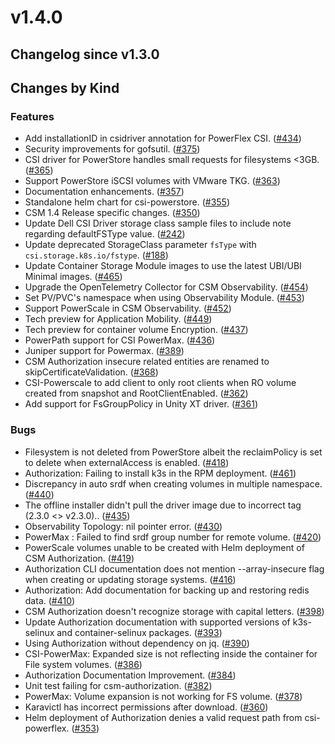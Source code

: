 # v1.4.0 

## Changelog since v1.3.0 

## Changes by Kind 

### Features 

- Add installationID in csidriver annotation for PowerFlex CSI. ([#434](https://github.com/dell/csm/issues/434))
- Security improvements for gofsutil. ([#375](https://github.com/dell/csm/issues/375))
- CSI driver for PowerStore handles small requests for filesystems <3GB. ([#365](https://github.com/dell/csm/issues/365))
- Support PowerStore iSCSI volumes with VMware TKG. ([#363](https://github.com/dell/csm/issues/363))
- Documentation enhancements. ([#357](https://github.com/dell/csm/issues/357))
- Standalone helm chart for csi-powerstore. ([#355](https://github.com/dell/csm/issues/355))
- CSM 1.4 Release specific changes. ([#350](https://github.com/dell/csm/issues/350))
- Update Dell CSI Driver storage class sample files to include note regarding defaultFSType value. ([#242](https://github.com/dell/csm/issues/242))
- Update deprecated StorageClass parameter `fsType` with `csi.storage.k8s.io/fstype`. ([#188](https://github.com/dell/csm/issues/188))
- Update Container Storage Module images to use the latest UBI/UBI Minimal images. ([#465](https://github.com/dell/csm/issues/465))
- Upgrade the OpenTelemetry Collector for CSM Observability. ([#454](https://github.com/dell/csm/issues/454))
- Set PV/PVC's namespace when using Observability Module. ([#453](https://github.com/dell/csm/issues/453))
- Support PowerScale in CSM Observability. ([#452](https://github.com/dell/csm/issues/452))
- Tech preview for Application Mobility. ([#449](https://github.com/dell/csm/issues/449))
- Tech preview for container volume Encryption. ([#437](https://github.com/dell/csm/issues/437))
- PowerPath support for CSI PowerMax. ([#436](https://github.com/dell/csm/issues/436))
- Juniper support for Powermax. ([#389](https://github.com/dell/csm/issues/389))
- CSM Authorization insecure related entities are renamed to skipCertificateValidation. ([#368](https://github.com/dell/csm/issues/368))
- CSI-Powerscale to add client to only root clients when RO volume created from snapshot and RootClientEnabled. ([#362](https://github.com/dell/csm/issues/362))
- Add support for FsGroupPolicy in Unity XT driver. ([#361](https://github.com/dell/csm/issues/361))

### Bugs 

- Filesystem is not deleted from PowerStore albeit the reclaimPolicy is set to delete when externalAccess is enabled. ([#418](https://github.com/dell/csm/issues/418))
- Authorization: Failing to install k3s in the RPM deployment. ([#461](https://github.com/dell/csm/issues/461))
- Discrepancy  in auto srdf when creating volumes in multiple namespace. ([#440](https://github.com/dell/csm/issues/440))
- The offline installer didn't pull the driver image due to incorrect tag (2.3.0 <> v2.3.0).. ([#435](https://github.com/dell/csm/issues/435))
- Observability Topology: nil pointer error. ([#430](https://github.com/dell/csm/issues/430))
- PowerMax : Failed to find srdf group number for remote volume. ([#420](https://github.com/dell/csm/issues/420))
- PowerScale volumes unable to be created with Helm deployment of CSM Authorization. ([#419](https://github.com/dell/csm/issues/419))
- Authorization CLI documentation does not mention --array-insecure flag when creating or updating storage systems. ([#416](https://github.com/dell/csm/issues/416))
- Authorization: Add documentation for backing up and restoring redis data. ([#410](https://github.com/dell/csm/issues/410))
- CSM Authorization doesn't recognize storage with capital letters. ([#398](https://github.com/dell/csm/issues/398))
- Update Authorization documentation with supported versions of k3s-selinux and container-selinux packages. ([#393](https://github.com/dell/csm/issues/393))
- Using Authorization without dependency on jq. ([#390](https://github.com/dell/csm/issues/390))
- CSI-PowerMax: Expanded size is not reflecting inside the container for File system volumes. ([#386](https://github.com/dell/csm/issues/386))
- Authorization Documentation Improvement. ([#384](https://github.com/dell/csm/issues/384))
- Unit test failing for csm-authorization. ([#382](https://github.com/dell/csm/issues/382))
- PowerMax: Volume expansion is not working for FS volume. ([#378](https://github.com/dell/csm/issues/378))
- Karavictl has incorrect permissions after download. ([#360](https://github.com/dell/csm/issues/360))
- Helm deployment of Authorization denies a valid request path from csi-powerflex. ([#353](https://github.com/dell/csm/issues/353))
